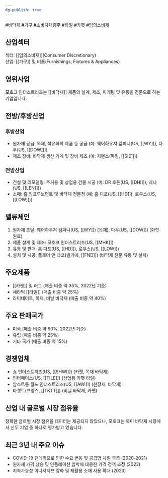 ```yaml
---
dg-publish: true
---
```

#바닥재 #가구 #소비자재량주 #타일 #카펫  #임의소비재

## 산업섹터

섹터: [[임의소비재]](Consumer Discretionary)  
산업: [[가구]] 및 비품(Furnishings, Fixtures & Appliances)

## 영위사업

모호크 인더스트리즈는 [[바닥재]] 제품의 설계, 제조, 마케팅 및 유통을 전문으로 하는 기업입니다.

## 전방/후방산업

### 후방산업

- 원자재 공급: 목재, 석유화학 제품 등 공급 (예: 웨어하우저 컴퍼니(US, [[WY]]), 다우(US, [[DOW]]))
- 제조 장비: 바닥재 생산 기계 및 장비 제조 (예: 지멘스(독일, [[SIE]]))

### 전방산업

- 건설 및 리모델링: 주거용 및 상업용 건물 시공 (예: DR 호튼(US, [[DHI]]), 레나(US, [[LEN]]))
- 소매: 홈 임프루브먼트 및 바닥재 전문점 (예: 홈 디포(US, [[HD]]), 로우스(US, [[LOW]]))

## 밸류체인

1. 원자재 조달: 웨어하우저 컴퍼니(US, [[WY]]) (목재), 다우(US, [[DOW]]) (화학 원료)
2. 제품 설계 및 제조: 모호크 인더스트리즈(US, [[MHK]])
3. 유통 및 판매: 홈 디포(US, [[HD]]), 로우스(US, [[LOW]])
4. 설치 및 시공: 플로어 앤 데코(벨기에, [[FND]]) (바닥재 전문 유통 및 설치)

## 주요제품

- [[카펫]] 및 러그 (매출 비중 약 35%, 2022년 기준)
- 세라믹 [[타일]] (매출 비중 약 25%)
- 라미네이트, 목재, 비닐 바닥재 (매출 비중 약 40%)

## 주요 판매국가

- 미국 (매출 비중 약 60%, 2022년 기준)
- 유럽 (매출 비중 약 25%)
- 기타 국가 (매출 비중 약 15%)

## 경쟁업체

- 쇼 인더스트리즈(US, [[SHWI]]) (카펫, 목재 바닥재)
- 인터페이스(US, [[TILE]]) (상업용 카펫 타일)
- 암스트롱 월드 인더스트리즈(US, [[AWI]]) (천장재, 바닥재)
- 타켓트(프랑스, [[TKTT]]) (비닐 바닥재, 카펫)

## 산업 내 글로벌 시장 점유율

정확한 글로벌 시장 점유율 데이터는 제공되지 않았으나, 모호크는 북미 바닥재 시장에서 선두 기업 중 하나로 평가받고 있습니다.

## 최근 3년 내 주요 이슈

- COVID-19 팬데믹으로 인한 수요 변동 및 공급망 차질 극복 (2020-2021)
- 원자재 가격 상승 및 인플레이션 압박에 대응한 가격 정책 조정 (2022)
- 지속가능성 이니셔티브 강화 및 재활용 소재 사용 확대 (2023)